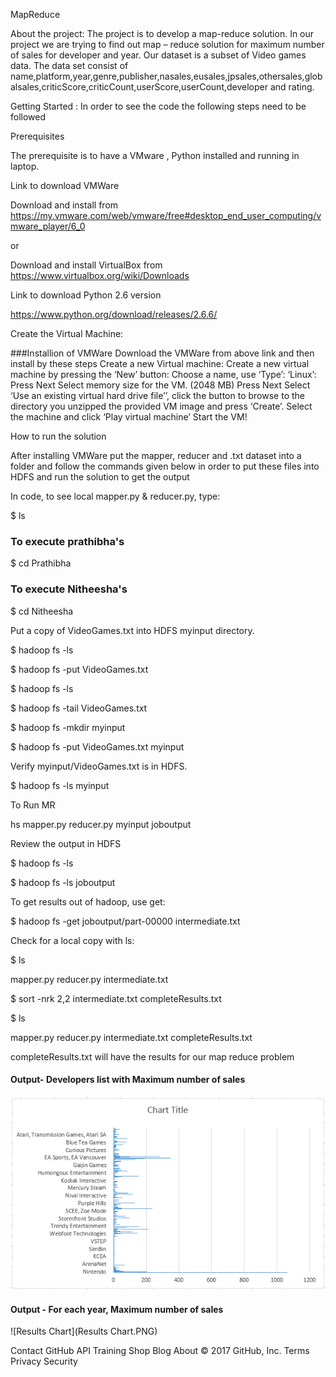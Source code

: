 MapReduce

About the project: The project is to develop a map-reduce solution. In our project we are trying to find out map – reduce solution for maximum number of sales for developer and year. Our dataset is a subset of Video games data. The data set consist of name,platform,year,genre,publisher,nasales,eusales,jpsales,othersales,globalsales,criticScore,criticCount,userScore,userCount,developer and rating.

Getting Started : In order to see the code the following steps need to be followed

Prerequisites

The prerequisite is to have a VMware , Python installed and running in laptop.

Link to download VMWare

Download and install from https://my.vmware.com/web/vmware/free#desktop_end_user_computing/vmware_player/6_0

or

Download and install VirtualBox from https://www.virtualbox.org/wiki/Downloads

Link to download Python 2.6 version

https://www.python.org/download/releases/2.6.6/

Create the Virtual Machine:

###Installion of VMWare Download the VMWare from above link and then install by these steps Create a new Virtual machine: Create a new virtual machine by pressing the ‘New’ button: Choose a name, use ‘Type’: ‘Linux’: Press Next Select memory size for the VM. (2048 MB) Press Next Select ‘Use an existing virtual hard drive file’’, click the button to browse to the directory you unzipped the provided VM image and press ‘Create’. Select the machine and click ‘Play virtual machine’ Start the VM!

How to run the solution

After installing VMWare put the mapper, reducer and .txt dataset into a folder and follow the commands given below in order to put these files into HDFS and run the solution to get the output

In code, to see local mapper.py & reducer.py, type:

$ ls

### To execute prathibha's

$ cd Prathibha 

### To execute Nitheesha's

$ cd Nitheesha 

Put a copy of VideoGames.txt into HDFS myinput directory.

$ hadoop fs -ls

$ hadoop fs -put VideoGames.txt

$ hadoop fs -ls

$ hadoop fs -tail VideoGames.txt

$ hadoop fs -mkdir myinput

$ hadoop fs -put VideoGames.txt myinput

Verify myinput/VideoGames.txt is in HDFS.

$ hadoop fs -ls myinput

To Run MR

hs mapper.py reducer.py myinput joboutput

Review the output in HDFS

$ hadoop fs -ls

$ hadoop fs -ls joboutput

To get results out of hadoop, use get:

$ hadoop fs -get joboutput/part-00000 intermediate.txt

Check for a local copy with ls:

$ ls

mapper.py reducer.py intermediate.txt

$ sort -nrk 2,2 intermediate.txt completeResults.txt

$ ls

mapper.py reducer.py intermediate.txt completeResults.txt

completeResults.txt will have the results for our map reduce problem

#### Output- Developers list with Maximum number of sales

![1](1.PNG)

#### Output -  For each year, Maximum number of sales

![Results Chart](Results Chart.PNG)



Contact GitHub API Training Shop Blog About
© 2017 GitHub, Inc. Terms Privacy Security 
